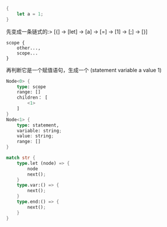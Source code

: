 ```rs
{
    let a = 1;
}
```

先变成一条链式的:> [{] -> [let] -> [a] -> [=] -> [1] -> [;] -> [}]

```
scope {
    other...,
    scope...
}
```

再判断它是一个赋值语句，生成一个
(statement variable a value 1)

```rs
Node<0> {
    type: scope
    range: []
    children： [
        <1>
    ]
}
Node<1> {
    type: statement,
    variable: string;
    value: string;
    range: []
}
```

```rs
match str {
    type.let (node) => {
        node
        next();
    }
    type.var:() => {
        next();
    }
    type.end:() => {
        next();
    }
}
```
